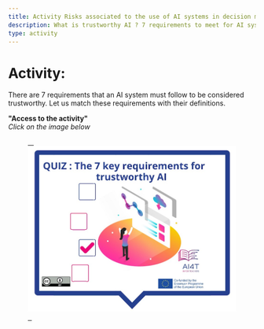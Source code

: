 ```yaml
---
title: Activity Risks associated to the use of AI systems in decision making
description: What is trustworthy AI ? 7 requirements to meet for AI systems
type: activity
---
```



# Activity:  

There are 7 requirements that an AI system must follow to be considered trustworthy.
Let us match these requirements with their definitions.


**"Access to the activity"**  
_Click on the image below_
<a href="4-1-3-risks-associated-to-the-use-of-AI-systems/4-1-3.html" target="_blank"><figure> 
  <img src="images/VisuelQUIZThe7keyrequirementsfortrustworthyAI.jpg" alt="AI types classification Activity"/>  
</figure></a>
